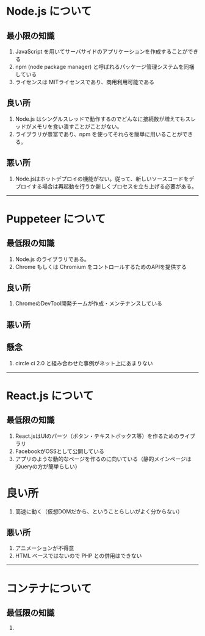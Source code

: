 # Node.js について

## 最小限の知識
1. JavaScript を用いてサーバサイドのアプリケーションを作成することができる
2. npm (node package manager) と呼ばれるパッケージ管理システムを同梱している
3. ライセンスは MITライセンスであり、商用利用可能である

## 良い所
1. Node.js はシングルスレッドで動作するのでどんなに接続数が増えてもスレッドがメモリを食い潰すことがことがない。
2. ライブラリが豊富であり、npm を使ってそれらを簡単に用いることができる。

## 悪い所
1. Node.jsはホットデプロイの機能がない。従って、新しいソースコードをデプロイする場合は再起動を行うか新しくプロセスを立ち上げる必要がある。

---

# Puppeteer について

## 最低限の知識
1. Node.js のライブラリである。
2. Chrome もしくは Chromium をコントロールするためのAPIを提供する

## 良い所
1. ChromeのDevTool開発チームが作成・メンテナンスしている 

## 悪い所

## 懸念
1. circle ci 2.0 と組み合わせた事例がネット上にあまりない

---

# React.js について

## 最低限の知識
1. React.jsはUIのパーツ（ボタン・テキストボックス等）を作るためのライブラリ
2. FacebookがOSSとして公開している
3. アプリのような動的なページを作るのに向いている（静的メインページはjQueryの方が簡単らしい）

# 良い所
1. 高速に動く（仮想DOMだから、ということらしいがよく分からない）

## 悪い所
1. アニメーションが不得意
2. HTML ベースではないので PHP との併用はできない

---

# コンテナについて

## 最低限の知識
1. 

